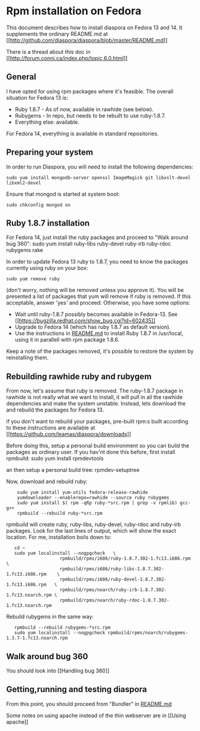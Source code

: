# Rpm installation on Fedora

This document describes how to install diaspora on Fedora 13 and 14. It supplements the
ordinary README.md  at [[http://github.com/diaspora/diaspora/blob/master/README.md]]

There is a thread about this doc in [[http://forum.conni.ca/index.php/topic,6.0.html]]

## General

I have opted for using rpm packages where it's feasible.  The overall situation for Fedora 13 is:

- Ruby 1.8.7 - As of now, available in rawhide (see below).
- Rubygems - In repo, but needs to be rebuilt to use ruby-1.8.7.
- Everything else: available.

For Fedora 14, everything is available in  standard repositories.

## Preparing your system

In order to run Diaspora, you will need to install the following dependencies:

    sudo yum install mongodb-server openssl ImageMagick git libxslt-devel libxml2-devel 

Ensure that mongod is started at system boot:

    sudo chkconfig mongod on

##  Ruby 1.8.7 installation 

For Fedora 14, just install the ruby packages and proceed to "Walk around bug 360":
    sudo yum install  ruby-libs ruby-devel ruby-irb ruby-rdoc rubygems rake

In order to update Fedora 13  ruby to 1.8.7, you need to know the packages currently
using ruby on your box:

    sudo yum remove ruby

(don't worry, nothing will be removed unless you approve it). You will be presented a
list of packages that yum will remove if ruby is removed. If this acceptable, answer
'yes' and proceed. Otherwise, you have some options:

- Wait until ruby-1.8.7  possibly becomes available in Fedora-13. See
  [[https://bugzilla.redhat.com/show_bug.cgi?id=602435]]
- Upgrade to Fedora 14 (which has ruby 1.8.7 as default version).
- Use the instructions in  [README.md](http://github.com/diaspora/diaspora/blob/master/README.md)
   to install Ruby 1.8.7 in /usr/local, using it in parallell with rpm package 1.8.6.

Keep a note of the packages removed, it's possible to restore the
system by reinstalling them.

## Rebuilding rawhide ruby and rubygem

From now, let's assume that ruby is removed. The ruby-1.8.7 package in rawhide is
not really what we want to install, it will pull in all the rawhide dependencies
and make the system unstable. Instead, lets download the and rebuild the
packages for Fedora 13.

if you don't want to rebuild your packages, pre-built rpm:s built according to these instructions
are available at [[https://github.com/leamas/diaspora/downloads]]

Before doing this, setup a personal build environment so you can build the packages as
ordinary user. If you hav'nt done this before, first install rpmbuild:
      sudo yum install rpmdevtools

an then setup a personal build tree:
     rpmdev-setuptree

Now, download and rebuild ruby:

        sudo yum install yum-utils fedora-release-rawhide
        yumdownloader --enablerepo=rawhide --source ruby rubygems
        sudo yum install $( rpm -qRp ruby-*src.rpm | grep -v rpmlib) gcc-g++
        rpmbuild --rebuild ruby-*src.rpm

rpmbuild will create ruby, ruby-libs, ruby-devel, ruby-rdoc and ruby-irb packages. Look
for the last lines of output, which will show the exact location. For me, installation
boils down to:

       cd ~
       sudo yum localinstall --nogpgcheck   \
                        rpmbuild/rpms/i686/ruby-1.8.7.302-1.fc13.i686.rpm         \
                        rpmbuild/rpms/i686/ruby-libs-1.8.7.302-1.fc13.i686.rpm    \
                        rpmbuild/rpms/i686/ruby-devel-1.8.7.302-1.fc13.i686.rpm   \
                        rpmbuild/rpms/noarch/ruby-irb-1.8.7.302-1.fc13.noarch.rpm \
                        rpmbuild/rpms/noarch/ruby-rdoc-1.8.7.302-1.fc13.noarch.rpm

Rebuild rubygems in the same way:

       rpmbuild --rebuild rubygems-*src.rpm
       sudo yum localinstall --nogpgcheck rpmbuild/rpms/noarch/rubygems-1.3.7-1.fc13.noarch.rpm

## Walk around bug 360

You should look into [[Handling bug 360]]

## Getting,running and testing diaspora

From this point, you should proceed from  "Bundler" in [README.md](http://github.com/diaspora/diaspora/blob/master/README.md)

Some notes on using apache instead of the thin webserver are in   [[Using apache]]


